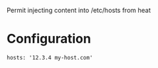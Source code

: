 Permit injecting content into /etc/hosts from heat

# Configuration

    hosts: '12.3.4 my-host.com'
